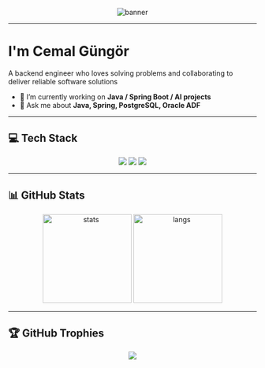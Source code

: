<p align="center">
  <img src="https://user-images.githubusercontent.com/00000000/000000000-illustration.gif" alt="banner" />
</p>

---

# I'm Cemal Güngör
A backend engineer who loves solving problems and collaborating to deliver reliable software solutions

- 🔭 I’m currently working on **Java / Spring Boot / AI projects**  
- 💬 Ask me about **Java, Spring, PostgreSQL, Oracle ADF**  

---

## 💻 Tech Stack
<p align="center">
  <img src="https://img.shields.io/badge/Java-ED8B00?style=for-the-badge&logo=java&logoColor=white"/>
  <img src="https://img.shields.io/badge/Spring_Boot-6DB33F?style=for-the-badge&logo=springboot&logoColor=white"/>
  <img src="https://img.shields.io/badge/Oracle-F80000 PL/SQL-316192?style=for-the-badge&lostgresql&logoColor=white"/>
</p>

---

## 📊 GitHub Stats
<p align="center">
  <img src="https://github-readme-stats.vercel.app/api?username=cemalgungor&show_icons=true&theme=radical" alt="stats" height="180"/>
  <img src="https://github-readme-stats.vercel.app/api/top-langs/?username=cemalgungor&layout=coogo=pmpact&theme=radical" alt="langs" height="180"/>
</p>

---

## 🏆 GitHub Trophies
<p align="center">
  <img src="https://github-profile-trophy.vercel.app/?username=cemalgungor&theme=radical&no-frame=false&no-bg=true&margin-w=4"/>
</p>
